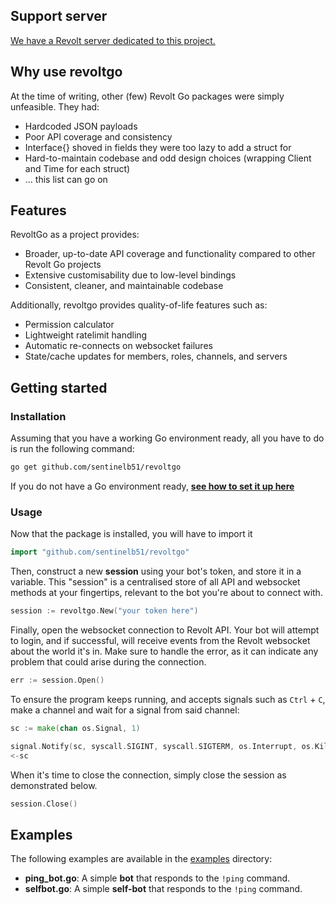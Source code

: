 
## Support server

[We have a Revolt server dedicated to this project.](https://rvlt.gg/2Qn0ctjm)

## Why use revoltgo

At the time of writing, other (few) Revolt Go packages were simply unfeasible. They had:

- Hardcoded JSON payloads
- Poor API coverage and consistency
- Interface{} shoved in fields they were too lazy to add a struct for
- Hard-to-maintain codebase and odd design choices (wrapping Client and Time for each struct)
- ... this list can go on

## Features

RevoltGo as a project provides:

- Broader, up-to-date API coverage and functionality compared to other Revolt Go projects
- Extensive customisability due to low-level bindings
- Consistent, cleaner, and maintainable codebase

Additionally, revoltgo provides quality-of-life features such as:

- Permission calculator
- Lightweight ratelimit handling
- Automatic re-connects on websocket failures
- State/cache updates for members, roles, channels, and servers

## Getting started

### Installation

Assuming that you have a working Go environment ready, all you have to do is run the following command:

```bash
go get github.com/sentinelb51/revoltgo
```

If you do not have a Go environment ready, **[see how to set it up here](https://go.dev/doc/install)**

### Usage
Now that the package is installed, you will have to import it
```go
import "github.com/sentinelb51/revoltgo"
```

Then, construct a new **session** using your bot's token, and store it in a variable.
This "session" is a centralised store of all API and websocket methods at your fingertips, relevant to the bot you're about to connect with.
```go
session := revoltgo.New("your token here")
```

Finally, open the websocket connection to Revolt API. Your bot will attempt to login, and if successful, will receive events from the Revolt websocket about the world it's in.
Make sure to handle the error, as it can indicate any problem that could arise during the connection.
```go
err := session.Open()
```

To ensure the program keeps running, and accepts signals such as `Ctrl` + `C`, make a channel and wait for a signal from said channel:
```go
sc := make(chan os.Signal, 1)

signal.Notify(sc, syscall.SIGINT, syscall.SIGTERM, os.Interrupt, os.Kill)
<-sc
```

When it's time to close the connection, simply close the session as demonstrated below.
```go
session.Close()
```

## Examples
The following examples are available in the [examples](https://github.com/sentinelb51/revoltgo/tree/main/examples) directory:
- **ping_bot.go**: A simple **bot** that responds to the `!ping` command.
- **selfbot.go**: A simple **self-bot** that responds to the `!ping` command.

